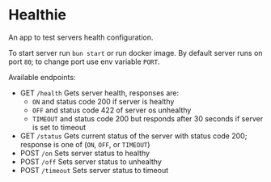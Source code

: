 # Healthie
An app to test servers health configuration.

To start server run `bun start` or run docker image. By default server runs on port `80`; to change port use env variable `PORT`.

Available endpoints:
- GET `/health` Gets server health, responses are:
  - `ON` and status code 200 if server is healthy
  - `OFF` and status code 422 of server os unhealthy
  - `TIMEOUT` and status code 200 but responds after 30 seconds if server is set to timeout
- GET `/status` Gets current status of the server with status code 200; response is one of (`ON`, `OFF`, or `TIMEOUT`)
- POST `/on` Sets server status to healthy
- POST `/off` Sets server status to unhealthy
- POST `/timeout` Sets server status to timeout
